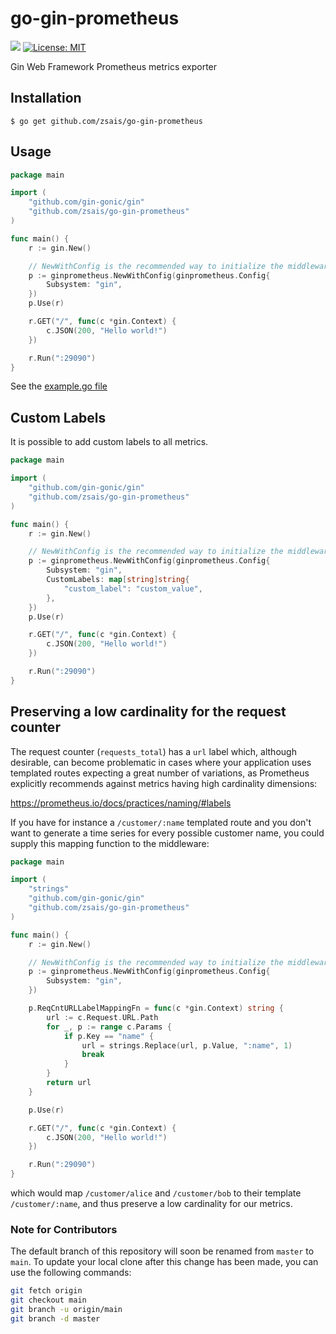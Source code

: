 # go-gin-prometheus
[![](https://godoc.org/github.com/zsais/go-gin-prometheus?status.svg)](https://godoc.org/github.com/zsais/go-gin-prometheus) [![License: MIT](https://img.shields.io/badge/License-MIT-yellow.svg)](https://opensource.org/licenses/MIT)

Gin Web Framework Prometheus metrics exporter

## Installation

`$ go get github.com/zsais/go-gin-prometheus`

## Usage

```go
package main

import (
	"github.com/gin-gonic/gin"
	"github.com/zsais/go-gin-prometheus"
)

func main() {
	r := gin.New()

	// NewWithConfig is the recommended way to initialize the middleware
	p := ginprometheus.NewWithConfig(ginprometheus.Config{
		Subsystem: "gin",
	})
	p.Use(r)

	r.GET("/", func(c *gin.Context) {
		c.JSON(200, "Hello world!")
	})

	r.Run(":29090")
}
```

See the [example.go file](https://github.com/zsais/go-gin-prometheus/blob/master/example/example.go)

## Custom Labels

It is possible to add custom labels to all metrics.

```go
package main

import (
    "github.com/gin-gonic/gin"
    "github.com/zsais/go-gin-prometheus"
)

func main() {
    r := gin.New()

    // NewWithConfig is the recommended way to initialize the middleware
    p := ginprometheus.NewWithConfig(ginprometheus.Config{
        Subsystem: "gin",
        CustomLabels: map[string]string{
            "custom_label": "custom_value",
        },
    })
    p.Use(r)

    r.GET("/", func(c *gin.Context) {
        c.JSON(200, "Hello world!")
    })

    r.Run(":29090")
}
```

## Preserving a low cardinality for the request counter

The request counter (`requests_total`) has a `url` label which,
although desirable, can become problematic in cases where your
application uses templated routes expecting a great number of
variations, as Prometheus explicitly recommends against metrics having
high cardinality dimensions:

https://prometheus.io/docs/practices/naming/#labels

If you have for instance a `/customer/:name` templated route and you
don't want to generate a time series for every possible customer name,
you could supply this mapping function to the middleware:

```go
package main

import (
	"strings"
	"github.com/gin-gonic/gin"
	"github.com/zsais/go-gin-prometheus"
)

func main() {
	r := gin.New()

	// NewWithConfig is the recommended way to initialize the middleware
	p := ginprometheus.NewWithConfig(ginprometheus.Config{
		Subsystem: "gin",
	})

	p.ReqCntURLLabelMappingFn = func(c *gin.Context) string {
		url := c.Request.URL.Path
		for _, p := range c.Params {
			if p.Key == "name" {
				url = strings.Replace(url, p.Value, ":name", 1)
				break
			}
		}
		return url
	}

	p.Use(r)

	r.GET("/", func(c *gin.Context) {
		c.JSON(200, "Hello world!")
	})

	r.Run(":29090")
}
```

which would map `/customer/alice` and `/customer/bob` to their
template `/customer/:name`, and thus preserve a low cardinality for
our metrics.

### Note for Contributors

The default branch of this repository will soon be renamed from `master` to `main`. To update your local clone after this change has been made, you can use the following commands:

```bash
git fetch origin
git checkout main
git branch -u origin/main
git branch -d master
```
